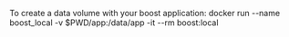 To create a data volume with your boost application:
    docker run --name boost_local -v $PWD/app:/data/app -it --rm boost:local